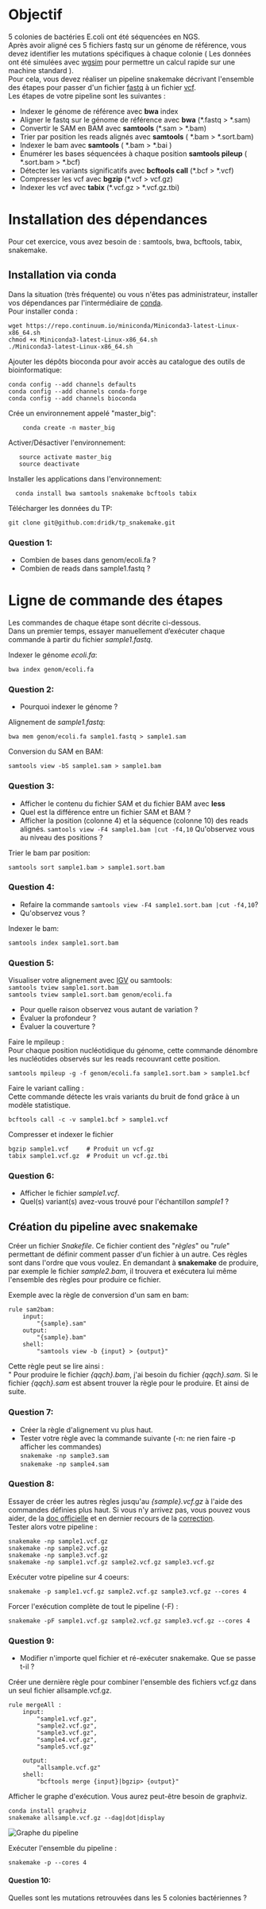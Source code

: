 # Objectif 
5 colonies de bactéries E.coli ont été séquencées en NGS.    
Après avoir aligné ces 5 fichiers fastq sur un génome de référence, vous devez identifier les mutations spécifiques à chaque colonie ( Les données ont été simulées avec [wgsim](https://github.com/lh3/wgsim) pour permettre un calcul rapide sur une machine standard ).     
Pour cela, vous devez réaliser un pipeline snakemake décrivant l'ensemble des étapes pour passer d'un fichier [fastq](https://fr.wikipedia.org/wiki/FASTQ) à un fichier [vcf](https://en.wikipedia.org/wiki/Variant_Call_Format).    
Les étapes de votre pipeline sont les suivantes :    

- Indexer le génome de référence avec **bwa** index
- Aligner le fastq sur le génome de référence avec **bwa** (*.fastq > *.sam)
- Convertir le SAM en BAM avec **samtools** (*.sam > *.bam)
- Trier par position les reads alignés avec **samtools** ( *.bam > *.sort.bam)
- Indexer le bam avec **samtools** ( *.bam > *.bai )
- Énumérer les bases séquencées à chaque position **samtools pileup** ( *.sort.bam > *.bcf)
- Détecter les variants significatifs avec **bcftools call** (*.bcf > *.vcf) 
- Compresser les vcf avec **bgzip** (*.vcf > vcf.gz)
- Indexer les vcf avec **tabix** (*.vcf.gz > *.vcf.gz.tbi)

# Installation des dépendances
Pour cet exercice, vous avez besoin de : samtools, bwa, bcftools, tabix, snakemake.

## Installation via conda
Dans la situation (très fréquente) ou vous n'êtes pas administrateur, installer vos dépendances par l'intermédiaire de [conda](https://conda.io/miniconda.html).     
Pour installer conda :    

    wget https://repo.continuum.io/miniconda/Miniconda3-latest-Linux-x86_64.sh
    chmod +x Miniconda3-latest-Linux-x86_64.sh      
    ./Miniconda3-latest-Linux-x86_64.sh

Ajouter les dépôts bioconda pour avoir accès au catalogue des outils de bioinformatique:

    conda config --add channels defaults
    conda config --add channels conda-forge
    conda config --add channels bioconda

Crée un environnement appelé "master_big":

        conda create -n master_big

Activer/Désactiver l'environnement: 

       source activate master_big
       source deactivate

Installer les applications dans l'environnement:  

      conda install bwa samtools snakemake bcftools tabix

Télécharger les données du TP: 

    git clone git@github.com:dridk/tp_snakemake.git

### Question 1: 
- Combien de bases dans genom/ecoli.fa ? 
- Combien de reads dans sample1.fastq ? 

# Ligne de commande des étapes 
Les commandes de chaque étape sont décrite ci-dessous.    
Dans un premier temps, essayer manuellement d’exécuter chaque commande à partir du fichier *sample1.fastq*.

Indexer le génome *ecoli.fa*: 

    bwa index genom/ecoli.fa 

### Question 2:
- Pourquoi indexer le génome ? 

Alignement de *sample1.fastq*: 

    bwa mem genom/ecoli.fa sample1.fastq > sample1.sam 

Conversion du SAM en BAM: 

    samtools view -bS sample1.sam > sample1.bam

### Question 3:
- Afficher le contenu du fichier SAM et du fichier BAM avec **less** 
- Quel est la différence entre un fichier SAM et BAM ?  
- Afficher la position (colonne 4) et la séquence (colonne 10) des reads alignés. `` samtools view -F4 sample1.bam |cut -f4,10 ``
Qu'observez vous au niveau des positions ? 

Trier le bam par position: 

    samtools sort sample1.bam > sample1.sort.bam 

### Question 4: 
- Refaire la commande `` samtools view -F4 sample1.sort.bam |cut -f4,10 ``? 
- Qu'observez vous ? 

Indexer le bam:

    samtools index sample1.sort.bam 

### Question 5:
Visualiser votre alignement avec [IGV](http://software.broadinstitute.org/software/igv/) ou samtools:    
    `` samtools tview sample1.sort.bam ``      
    `` samtools tview sample1.sort.bam genom/ecoli.fa `` 

- Pour quelle raison observez vous autant de variation ? 
- Évaluer la profondeur ? 
- Évaluer la couverture ? 

Faire le mpileup :   
Pour chaque position nucléotidique du génome, cette commande dénombre les nucléotides observés sur les reads recouvrant cette position. 

    samtools mpileup -g -f genom/ecoli.fa sample1.sort.bam > sample1.bcf

Faire le variant calling :    
Cette commande détecte les vrais variants du bruit de fond grâce à un modèle statistique. 

    bcftools call -c -v sample1.bcf > sample1.vcf 

Compresser et indexer le fichier 

    bgzip sample1.vcf     # Produit un vcf.gz
    tabix sample1.vcf.gz  # Produit un vcf.gz.tbi

### Question 6:
- Afficher le fichier *sample1.vcf*.
- Quel(s) variant(s) avez-vous trouvé pour l'échantillon *sample1* ? 

## Création du pipeline avec snakemake 

Créer un fichier *Snakefile*. Ce fichier contient des "*règles*" ou "*rule*" permettant de définir comment passer d'un fichier à un autre. Ces règles sont dans l'ordre que vous voulez. En demandant à **snakemake** de produire, par exemple le fichier *sample2.bam*, il trouvera et exécutera lui même l'ensemble des règles pour produire ce fichier.    

Exemple avec la règle de conversion d'un sam en bam:

    rule sam2bam:
        input:
            "{sample}.sam"
        output:
            "{sample}.bam"
        shell:
            "samtools view -b {input} > {output}"

Cette règle peut se lire ainsi :    
" Pour produire le fichier *{qqch}.bam*, j'ai besoin du fichier *{qqch}.sam*. Si le fichier *{qqch}.sam* est absent trouver la règle pour le produire. Et ainsi de suite. 

### Question 7:
- Créer la règle d'alignement vu plus haut.  
- Tester votre règle avec la commande suivante (-n: ne rien faire  -p afficher les commandes)    
    ``snakemake -np sample3.sam``     
    ``snakemake -np sample4.sam ``


### Question 8: 

Essayer de créer les autres règles jusqu'au *{sample}.vcf.gz* à l'aide des commandes définies plus haut. Si vous n'y arrivez pas, vous pouvez vous aider, de la [doc officielle](https://snakemake.readthedocs.io/en/stable/) et en dernier recours de la [correction](https://github.com/dridk/tp_snakemake/blob/master/Snakefile.correction).    
Tester alors votre pipeline :     

    snakemake -np sample1.vcf.gz
    snakemake -np sample2.vcf.gz
    snakemake -np sample3.vcf.gz
    snakemake -np sample1.vcf.gz sample2.vcf.gz sample3.vcf.gz 

Exécuter votre pipeline sur 4 coeurs:

    snakemake -p sample1.vcf.gz sample2.vcf.gz sample3.vcf.gz --cores 4

Forcer l'exécution complète de tout le pipeline (-F) : 

    snakemake -pF sample1.vcf.gz sample2.vcf.gz sample3.vcf.gz --cores 4

### Question 9:
- Modifier n'importe quel fichier et ré-exécuter snakemake. Que se passe t-il ? 

Créer une dernière règle pour combiner l'ensemble des fichiers vcf.gz dans un seul fichier allsample.vcf.gz.

    rule mergeAll : 
        input:
            "sample1.vcf.gz",
            "sample2.vcf.gz",
            "sample3.vcf.gz",
            "sample4.vcf.gz",
            "sample5.vcf.gz"
            
        output:
            "allsample.vcf.gz"
        shell:
            "bcftools merge {input}|bgzip> {output}"

Afficher le graphe d'exécution. Vous aurez peut-être besoin de graphviz. 

    conda install graphviz
    snakemake allsample.vcf.gz --dag|dot|display 

![Graphe du pipeline](https://github.com/dridk/tp_snakemake/blob/master/graph.png)

Exécuter l'ensemble du pipeline : 

    snakemake -p --cores 4 

#### Question 10: 
Quelles sont les mutations retrouvées dans les 5 colonies bactériennes ? 
